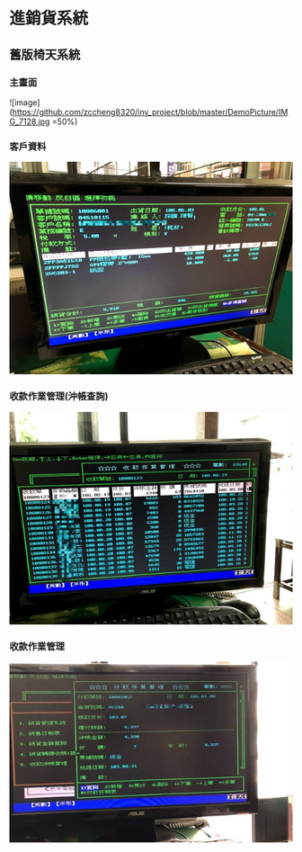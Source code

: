 # 進銷貨系統
## 舊版椅天系統
### 主畫面
![image](https://github.com/zccheng8320/inv_project/blob/master/DemoPicture/IMG_7128.jpg =50%)
### 客戶資料
![image](https://github.com/zccheng8320/inv_project/blob/master/DemoPicture/IMG_7332.jpg)
### 收款作業管理(沖帳查詢)
![image](https://github.com/zccheng8320/inv_project/blob/master/DemoPicture/IMG_7433.jpg)
### 收款作業管理
![image](https://github.com/zccheng8320/inv_project/blob/master/DemoPicture/%E6%9C%AA%E5%91%BD%E5%90%8D.jpg)

